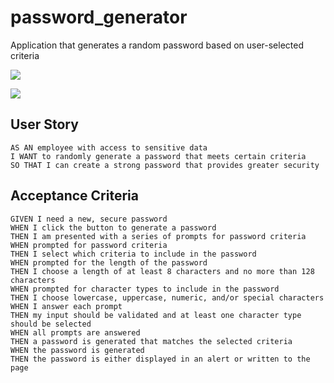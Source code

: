 # password_generator #

Application that generates a random password based on user-selected criteria

![](img/index_lg_lg.jpg)

![](img/index_lg_sm.jpg)

## User Story ##

```
AS AN employee with access to sensitive data
I WANT to randomly generate a password that meets certain criteria
SO THAT I can create a strong password that provides greater security
```

## Acceptance Criteria ##

```
GIVEN I need a new, secure password
WHEN I click the button to generate a password
THEN I am presented with a series of prompts for password criteria
WHEN prompted for password criteria
THEN I select which criteria to include in the password
WHEN prompted for the length of the password
THEN I choose a length of at least 8 characters and no more than 128 characters
WHEN prompted for character types to include in the password
THEN I choose lowercase, uppercase, numeric, and/or special characters
WHEN I answer each prompt
THEN my input should be validated and at least one character type should be selected
WHEN all prompts are answered
THEN a password is generated that matches the selected criteria
WHEN the password is generated
THEN the password is either displayed in an alert or written to the page
```